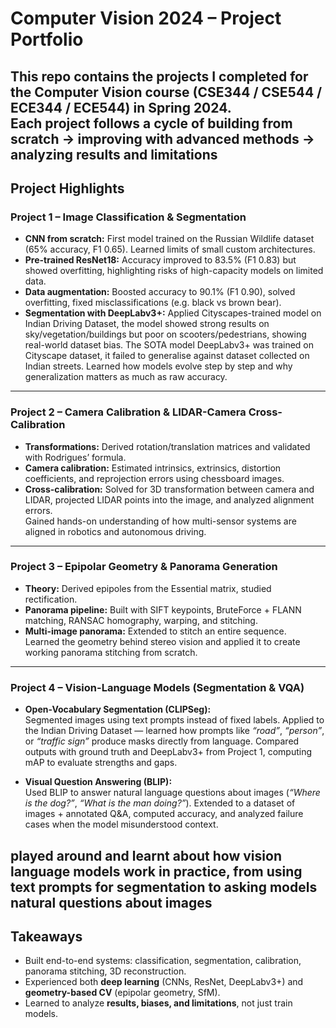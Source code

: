 # Computer Vision 2024 – Project Portfolio

This repo contains the projects I completed for the **Computer Vision course (CSE344 / CSE544 / ECE344 / ECE544)** in Spring 2024.  
Each project follows a cycle of **building from scratch → improving with advanced methods → analyzing results and limitations**
---

## Project Highlights

### Project 1 – Image Classification & Segmentation  
- **CNN from scratch:** First model trained on the Russian Wildlife dataset (65% accuracy, F1 0.65). Learned limits of small custom architectures.  
- **Pre-trained ResNet18:** Accuracy improved to 83.5% (F1 0.83) but showed overfitting, highlighting risks of high-capacity models on limited data.
- **Data augmentation:** Boosted accuracy to 90.1% (F1 0.90), solved overfitting, fixed misclassifications (e.g. black vs brown bear).  
- **Segmentation with DeepLabv3+:** Applied Cityscapes-trained model on Indian Driving Dataset, the model showed strong results on sky/vegetation/buildings but poor on scooters/pedestrians, showing real-world dataset bias. The SOTA model DeepLabv3+ was trained on Cityscape dataset, it failed to generalise against dataset collected on Indian streets.
Learned how models evolve step by step and why generalization matters as much as raw accuracy.  

---

### Project 2 – Camera Calibration & LIDAR-Camera Cross-Calibration  
- **Transformations:** Derived rotation/translation matrices and validated with Rodrigues’ formula.  
- **Camera calibration:** Estimated intrinsics, extrinsics, distortion coefficients, and reprojection errors using chessboard images.  
- **Cross-calibration:** Solved for 3D transformation between camera and LIDAR, projected LIDAR points into the image, and analyzed alignment errors.  
Gained hands-on understanding of how multi-sensor systems are aligned in robotics and autonomous driving.  

---

### Project 3 – Epipolar Geometry & Panorama Generation  
- **Theory:** Derived epipoles from the Essential matrix, studied rectification.  
- **Panorama pipeline:** Built with SIFT keypoints, BruteForce + FLANN matching, RANSAC homography, warping, and stitching.  
- **Multi-image panorama:** Extended to stitch an entire sequence.  
Learned the geometry behind stereo vision and applied it to create working panorama stitching from scratch.  

---

### Project 4 – Vision-Language Models (Segmentation & VQA)  

- **Open-Vocabulary Segmentation (CLIPSeg):**  
  Segmented images using text prompts instead of fixed labels. Applied to the Indian Driving Dataset — learned how prompts like *“road”*, *“person”*, or *“traffic sign”* produce masks directly from language. Compared outputs with ground truth and DeepLabv3+ from Project 1, computing mAP to evaluate strengths and gaps.  

- **Visual Question Answering (BLIP):**  
  Used BLIP to answer natural language questions about images (*“Where is the dog?”*, *“What is the man doing?”*). Extended to a dataset of images + annotated Q&A, computed accuracy, and analyzed failure cases when the model misunderstood context.  

played around and learnt about how vision language models work in practice, from using text prompts for segmentation to asking models natural questions about images
---

## Takeaways
- Built end-to-end systems: classification, segmentation, calibration, panorama stitching, 3D reconstruction.  
- Experienced both **deep learning** (CNNs, ResNet, DeepLabv3+) and **geometry-based CV** (epipolar geometry, SfM).  
- Learned to analyze **results, biases, and limitations**, not just train models.  
  